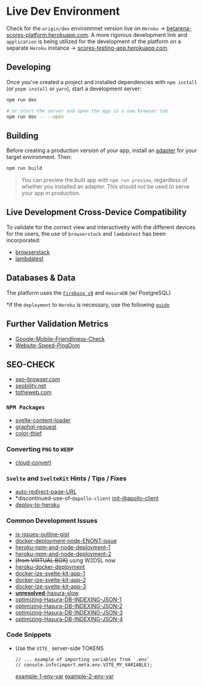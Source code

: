 # Live Dev Environment

Check for the `origin/dev` environmnet version live on `Heroku` -> [betarena-scores-platform.herokuapp.com](https://betarena-scores-platform.herokuapp.com/).
A more rigorous development link and `application` is being utilized for the development of the platform on a separate `Heroku` instance -> [scores-testing-app.herokuapp.com](https://scores-testing-app.herokuapp.com/).

## Developing

Once you've created a project and installed dependencies with `npm install` (or `pnpm install` or `yarn`), start a development server:

```bash
npm run dev

# or start the server and open the app in a new browser tab
npm run dev -- --open
```

## Building

Before creating a production version of your app, install an [adapter](https://kit.svelte.dev/docs#adapters) for your target environment. Then:

```bash
npm run build
```

> You can preview the built app with `npm run preview`, regardless of whether you installed an adapter. This should _not_ be used to serve your app in production.

## Live Development Cross-Device Compatibility

To validate for the correct view and interactiveity with the different devices for the users, the use of `browserstack` and `lambdatest` has been incorporated:

- [browserstack](https://live.browserstack.com/)
- [lambdatest](https://accounts.lambdatest.com/billing/plans)

## Databases & Data

The platform uses the [`Firebase v9`](https://firebase.google.com/docs/database/web/read-and-write#web-version-9) and `HasuraDB` (w/ PostgreSQL)

*if the `deployment` to `Heroku` is necessary, use the following [`guide`](https://hasura.io/docs/latest/graphql/core/deployment/deployment-guides/heroku.html)

## Further Validation Metrics

- [Google-Mobile-Friendliness-Check](https://search.google.com/test/mobile-friendly/result?id=ubORB42h3SuKWcAlkAQssw)
- [Website-Speed-PingDom](https://tools.pingdom.com/)

## SEO-CHECK

- [seo-browser.com](https://www.seo-browser.com/)
- [seobility.net](https://www.seobility.net/en/seocheck/)
- [totheweb.com](https://totheweb.com/learning_center/tools-search-engine-simulator/)

### `NPM Packages`

- [svelte-content-loader](https://github.com/PaulMaly/svelte-content-loader)
- [graphql-request](https://www.npmjs.com/package/graphql-request)
- [color-thief](https://lokeshdhakar.com/projects/color-thief/)

### Converting `PNG` to `WEBP`

-  [cloud-convert](https://cloudconvert.com/png-to-webp)

### `Svelte` and `SvelteKit` Hints / Tips / Fixes

- [auto-redirect-page-URL](https://www.reddit.com/r/sveltejs/comments/p28oht/how_to_redirect_to_a_url_in_svelte_kit/)
- *discontinued-use-of-`@apollo-client` [init-@apollo-client](https://stackoverflow.com/questions/67135169/how-to-initialize-apolloclient-in-sveltekit-to-work-on-both-ssr-and-client-side)
- [deploy-to-heroku](https://dev.to/nostro/deploying-to-heroku-with-sveltekit-3350)

### Common Development Issues

- [js-issues-outline-gist](https://gist.github.com/0bie/5c43e1e53d9f47a7ba6f65732dc027e9)
- [docker-deployment-node-ENONT-issue](https://coderoad.ru/62950447/NPM-%D1%83%D1%81%D1%82%D0%B0%D0%BD%D0%BE%D0%B2%D0%B8%D1%82%D1%8C-%D1%87%D1%82%D0%BE-%D1%82%D0%BE-%D0%B8%D0%B7-github-%D0%B2-%D0%BA%D0%BE%D0%BD%D1%82%D0%B5%D0%B9%D0%BD%D0%B5%D1%80-docker-%D0%BD%D0%B5-%D1%83%D0%B4%D0%B0%D0%B5%D1%82%D1%81%D1%8F)
- [heroku-npm-and-node-deployment-1](https://devcenter.heroku.com/articles/nodejs-support#package-installation)
- [heroku-npm-and-node-deployment-2](https://devcenter.heroku.com/articles/troubleshooting-node-deploys)
- ~~[from VIRTUAL BOX]~~ using W2DSL now
- [heroku-docker-deployment](https://devcenter.heroku.com/articles/build-docker-images-heroku-yml#heroku-yml-overview)
- [docker-ize-svelte-kit-app-1](https://myrmod.de/posts/how-to-host-a-sveltekit-project-with-docker-https)
- [docker-ize-svelte-kit-app-2](https://blog.alexanderwolf.tech/how-to-dockerize-your-sveltekit-app/)
- [docker-ize-svelte-kit-app-3](https://www.youtube.com/watch?v=2hKPVRCOgdM)
- [**unresolved**-hasura-slow](https://github.com/hasura/graphql-engine/issues/6448)
- [optimizing-Hasura-DB-INDEXING-JSON-1](https://itectec.com/database/postgresql-using-gin-to-index-a-json-column/)
- [optimizing-Hasura-DB-INDEXING-JSON-2](https://hasura.io/docs/latest/graphql/core/databases/postgres/queries/performance.html)
- [optimizing-Hasura-DB-INDEXING-JSON-3](https://stackoverflow.com/questions/48372397/what-is-the-purpose-of-defining-an-operator-class-when-defining-index-in-postgre)
- [optimizing-Hasura-DB-INDEXING-JSON-4](https://www.postgresql.org/docs/9.4/datatype-json.html)

### Code Snippets

- Use the `VITE_` server-side TOKENS

    ```
    // ... example of importing variables from `.env`
    // console.info(import.meta.env.VITE_MY_VARIABLE);
    ```

    [example-1-env-var](https://www.reddit.com/r/sveltejs/comments/mek8rc/svelte_kit_environment_variables/)
    [example-2-env-var](https://dev.to/danawoodman/storing-environment-variables-in-sveltekit-2of3)